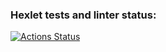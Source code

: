 ### Hexlet tests and linter status:
[![Actions Status](https://github.com/supernukuomu/frontend-project-44/actions/workflows/hexlet-check.yml/badge.svg)](https://github.com/supernukuomu/frontend-project-44/actions)